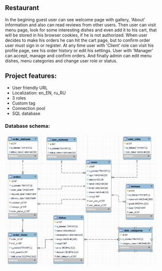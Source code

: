 ## Restaurant
In the begining guest user can see welcome page with gallery, 'About' information and also can read reviews from other users.
Then user can visit menu page, look for some interesting dishes and even add it to his cart, that will be stored in his browser cookies, if he is not authorized.
When user decides to make his orders he can hit the cart page, but to confirm order user must sign in or register.
At any time user with 'Client' role can visit his profile page, see his order history or edit his settings.
User with 'Manager' can accept, manage and confirm orders.
And finally admin can edit menu dishes, menu categories and change user role or status.

## Project features:
* User friendly URL
* Localization: en_EN, ru_RU
* 3 roles
* Custom tag
* Connection pool
* SQL database

### Database schema:
![text](https://github.com/k1ly/JWD_WebProject/blob/main/sql/schema.png?raw=true)